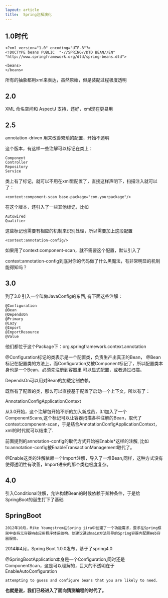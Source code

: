 ```yaml
---
layout: article
title:  Spring注解演化
---
```


## 1.0时代

```
<?xml version="1.0" encoding="UTF-8"?>
<!DOCTYPE beans PUBLIC  "-//SPRING//DTD BEAN//EN" "http://www.springframework.org/dtd/spring-beans.dtd">

<beans>
</beans>
```
所有的抽象都用xml来表达，虽然原始，但是装配过程极度透明


## 2.0

XML 命名空间和 AspectJ 支持，还好，xml现在更易用


## 2.5

annotation-driven 用来改善繁琐的配置，开始不透明

这个版本，有这样一些注解可以标记在类上：

```
Component
Controller
Repository
Service
```

类上有了标记，就可以不用在xml里配置了，直接这样声明下，扫描注入就可以了：

```
<context:component-scan base-package="com.yourpackage"/>
```

在这个版本，还引入了一些其他标记，比如
```
Autowired
Qualifier
```
这些标记也需要有相应的机制来识别处理，所以需要加上这段配置

```
<context:annotation-config/> 
```

如果用了context:component-scan，就不需要这个配置，默认引入了


context:annotation-config到底对你的代码做了什么黑魔法，有非常明显的机制能得知吗？ 


## 3.0

到了3.0 引入一个叫做JavaConfig的东西, 有下面这些注解：

```
@Configuration
@Bean
@DependsOn
@Primary
@Lazy
@Import
@ImportResource
@Value
```
他们都位于这个Package下：org.springframework.context.annotation

@Configuration标记的类表示是一个配置类，负责生产出真正的Bean， @Bean标记在配置类的方法上，而Configuration又被Component标记了，所以配置类本身也是一个Bean，必须先注册到容器里
可以显式配置，或者通过扫描。

DependsOn可以用对Bean的加载定制依赖。

既然有了配置的类，那么可以直接基于配置了启动一个上下文，所以有了：

AnnotationConfigApplicationContext


从3.0开始，这个注解包开始不断的加入新成员，3.1加入了一个ComponentScans,这个标记可以让容器扫描各种注解的Bean，取代了context:component-scan，于是结合AnnotationConfigApplicationContext，xml的时代就可以结束了.


前面提到的annotation-config的取代方式开始被Enable*这样的注解, 比如tx:annotation-config被EnableTransactionManagement取代了。

@Enable这类的注解依赖一个Import注解，导入了一堆Bean,同样，这种方式没有使得透明性有改善，Import进来的那个类也极度复杂。


## 4.0

引入Conditional注解，允许构建Bean的时候依赖于某种条件，于是给SpringBoot的诞生打下了基础


## SpringBoot

```
2012年10月，Mike Youngstrom在Spring jira中创建了一个功能需求，要求在Spring框架中支持无容器Web应用程序体系结构。他建议通过main方法引导的Spring容器内配置Web容器服务。
```

2014年4月，Spring Boot 1.0.0发布，基于了spring4.0

@SpringBootApplication本身是一个Configuration,同时还是ComponentScan，这是可以理解的，巨大的不透明在于EnableAutoConfiguration

```
attempting to guess and configure beans that you are likely to need.
```

**也就是说，我们已经进入了面向猜测编程的时代了。**




